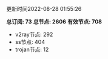 更新时间2022-08-28 01:55:26

**总订阅: 73**
**总节点: 2606**
**有效节点: 708**
- v2ray节点: 292
- ss节点: 404
- trojan节点: 12
